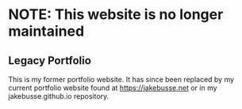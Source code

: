 # NOTE: This website is no longer maintained

## Legacy Portfolio

This is my former portfolio website. It has since been replaced by my current portfolio website found at https://jakebusse.net or in my jakebusse.github.io repository.
